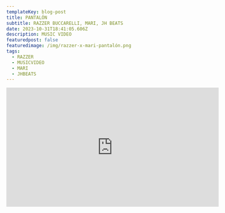 ```yaml
---
templateKey: blog-post
title: PANTALÓN
subtitle: RAZZER BUCCARELLI, MARI, JH BEATS
date: 2023-10-31T18:41:05.606Z
description: MUSIC VIDEO
featuredpost: false
featuredimage: /img/razzer-x-mari-pantalón.png
tags:
  - RAZZER
  - MUSICVIDEO
  - MARI
  - JHBEATS
---
```

<iframe width="560" height="315" src="https://www.youtube.com/embed/3SXo0BLJOZY?si=1mlAE8jLOU7D8vwg" title="YouTube video player" frameborder="0" allow="accelerometer; autoplay; clipboard-write; encrypted-media; gyroscope; picture-in-picture; web-share" allowfullscreen></iframe>